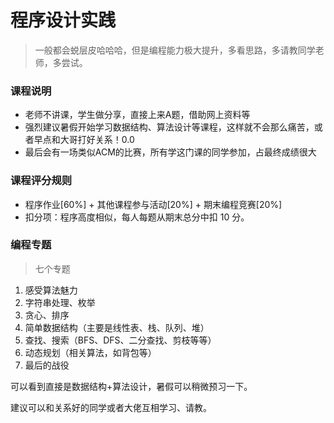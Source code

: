 # 程序设计实践

> 一般都会蜕层皮哈哈哈，但是编程能力极大提升，多看思路，多请教同学老师，多尝试。

### 课程说明
- 老师不讲课，学生做分享，直接上来A题，借助网上资料等
- 强烈建议暑假开始学习数据结构、算法设计等课程，这样就不会那么痛苦，或者早点和大哥打好关系！0.0
- 最后会有一场类似ACM的比赛，所有学这门课的同学参加，占最终成绩很大

### 课程评分规则
- 程序作业[60%] + 其他课程参与活动[20%] + 期末编程竞赛[20%]
- 扣分项：程序高度相似，每人每题从期末总分中扣 10 分。


### 编程专题
> 七个专题
1. 感受算法魅力
2. 字符串处理、枚举
3. 贪心、排序
4. 简单数据结构（主要是线性表、栈、队列、堆）
5. 查找、搜索（BFS、DFS、二分查找、剪枝等等）
6. 动态规划（相关算法，如背包等）
7. 最后的战役

可以看到直接是数据结构+算法设计，暑假可以稍微预习一下。

建议可以和关系好的同学或者大佬互相学习、请教。
